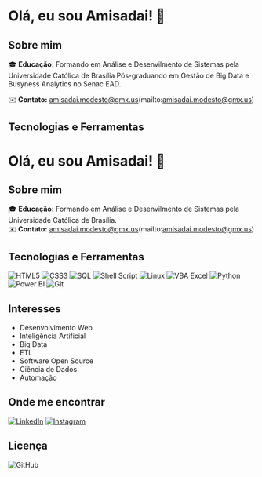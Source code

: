 # Olá, eu sou Amisadai! 👋

## Sobre mim

🎓 **Educação:** Formando em Análise e Desenvilmento de Sistemas pela Universidade Católica de Brasília
                Pós-graduando em Gestão de Big Data e Busyness Analytics no Senac EAD.
                
✉️ **Contato:** amisadai.modesto@gmx.us(mailto:amisadai.modesto@gmx.us)

## Tecnologias e Ferramentas

# Olá, eu sou Amisadai! 👋

## Sobre mim

🎓 **Educação:** Formando em Análise e Desenvilmento de Sistemas pela Universidade Católica de Brasília.  
✉️ **Contato:** amisadai.modesto@gmx.us(mailto:amisadai.modesto@gmx.us)

## Tecnologias e Ferramentas
![HTML5](https://img.shields.io/badge/HTML5-E34F26?style=for-the-badge&logo=html5&logoColor=white)
![CSS3](https://img.shields.io/badge/CSS3-1572B6?style=for-the-badge&logo=css3&logoColor=white)
![SQL](https://img.shields.io/badge/SQL-336791?style=for-the-badge&logo=postgresql&logoColor=white)
![Shell Script](https://img.shields.io/badge/Shell_Script-4EAA25?style=for-the-badge&logo=gnu-bash&logoColor=white)
![Linux](https://img.shields.io/badge/Linux-FCC624?style=for-the-badge&logo=linux&logoColor=black)
![VBA Excel](https://img.shields.io/badge/VBA%20Excel-217346?style=for-the-badge&logo=microsoft&logoColor=white)
![Python](https://img.shields.io/badge/Python-3776AB?style=for-the-badge&logo=python&logoColor=white)
![Power BI](https://img.shields.io/badge/Power_BI-F2C811?style=for-the-badge&logo=power-bi&logoColor=black)
![Git](https://img.shields.io/badge/Git-F05032?style=for-the-badge&logo=git&logoColor=white)

## Interesses

- Desenvolvimento Web
- Inteligência Artificial
- Big Data
- ETL
- Software Open Source
- Ciência de Dados
- Automação

## Onde me encontrar

[![LinkedIn](https://img.shields.io/badge/LinkedIn-0077B5?style=for-the-badge&logo=linkedin&logoColor=white)](https://www.linkedin.com/in/amisadai-modesto/)
[![Instagram](https://img.shields.io/badge/Instagram-E4405F?style=for-the-badge&logo=instagram&logoColor=white)](https://instagram.com/amisadai.modesto)

## Licença

![GitHub](https://img.shields.io/github/license/https://github.com/amisadaimodesto/amisadaimodesto/amisadaimodesto?style=for-the-badge)


<!---
amisadaimodesto/amisadaimodesto is a ✨ special ✨ repository because its `README.md` (this file) appears on your GitHub profile.
You can click the Preview link to take a look at your changes.
--->
